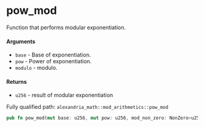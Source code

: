 # pow_mod

Function that performs modular exponentiation.

#### Arguments

- `base` - Base of exponentiation.
- `pow` - Power of exponentiation.
- `modulo` - modulo.

#### Returns

- `u256` - result of modular exponentiation

Fully qualified path: `alexandria_math::mod_arithmetics::pow_mod`

```rust
pub fn pow_mod(mut base: u256, mut pow: u256, mod_non_zero: NonZero<u256>) -> u256
```
